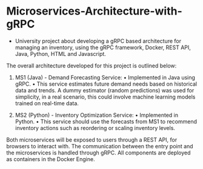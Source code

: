 # Microservices-Architecture-with-gRPC

 - University project about developing a gRPC based architecture for managing an inventory, using the gRPC framework, Docker, REST API, Java, Python, HTML and Javascript.

The overall architecture developed for this project is outlined below:

1. MS1 (Java) - Demand Forecasting Service:
• Implemented in Java using gRPC.
• This service estimates future demand needs based on historical data and trends. A dummy estimator (random predictions) was used for simplicity, in a real scenario, this could involve machine learning models trained on real-time data.

3. MS2 (Python) - Inventory Optimization Service:
• Implemented in Python.
• This service should use the forecasts from MS1 to recommend inventory actions such as reordering or scaling inventory levels.

Both microservices will be exposed to users through a REST API, for browsers to interact with. 
The communication between the entry point and the microservices is handled through gRPC. 
All components are deployed as containers in the Docker Engine.
